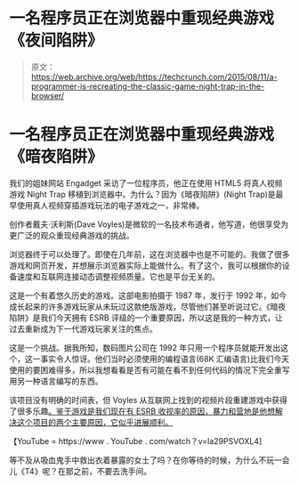 # 一名程序员正在浏览器中重现经典游戏《夜间陷阱》

> 原文：<https://web.archive.org/web/https://techcrunch.com/2015/08/11/a-programmer-is-recreating-the-classic-game-night-trap-in-the-browser/>

# 一名程序员正在浏览器中重现经典游戏《暗夜陷阱》

我们的姐妹网站 Engadget 采访了一位程序员，他正在使用 HTML5 将真人视频游戏 Night Trap 移植到浏览器中。为什么？因为《暗夜陷阱》(Night Trap)是最早使用真人视频穿插游戏玩法的电子游戏之一，非常棒。

创作者戴夫·沃利斯(Dave Voyles)是微软的一名技术布道者，他写道，他很享受为更广泛的观众重现经典游戏的挑战。

浏览器终于可以处理了。即使在几年前，这在浏览器中也是不可能的。我做了很多游戏和网页开发，并想展示浏览器实际上能做什么。有了这个，我可以根据你的设备速度和互联网连接动态调整视频质量。它也是平台无关的。

这是一个有着悠久历史的游戏。这部电影拍摄于 1987 年，发行于 1992 年，如今成长起来的许多游戏玩家从未玩过这款绝版游戏，尽管他们甚至听说过它。《暗夜陷阱》是我们今天拥有 ESRB 评级的一个重要原因，所以这是我的一种方式，让过去重新成为下一代游戏玩家关注的焦点。

这是一个挑战。据我所知，数码图片公司在 1992 年只用一个程序员就能开发出这个，这一事实令人惊讶。他们当时必须使用的编程语言(68K 汇编语言)比我们今天使用的要困难得多，所以我想看看是否有可能在看不到任何代码的情况下完全重写用另一种语言编写的东西。

该项目没有明确的时间表，但 Voyles 从互联网上找到的视频片段重建游戏中获得了很多乐趣[。鉴于游戏是我们现在有 ESRB 收视率的原因，暴力和营地是他想解决这个项目的两个主要原因，它似乎进展顺利。](https://web.archive.org/web/20221207044730/http://www.davevoyles.com/rebuilding-night-trap/)

【YouTube = https://www . YouTube . com/watch？v=Ia29PSVOXL4]

等不及从吸血鬼手中救出衣着暴露的女士了吗？在你等待的时候，为什么不玩一会儿《T4》呢？在那之前，不要去洗手间。